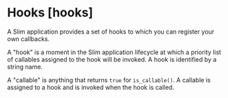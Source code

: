 # Hooks [hooks] #

A Slim application provides a set of hooks to which you can register your own callbacks.

A "hook" is a moment in the Slim application lifecycle at which a priority list of callables assigned to the hook will be invoked. A hook is identified by a string name.

A "callable" is anything that returns `true` for `is_callable()`. A callable is assigned to a hook and is invoked when the hook is called.